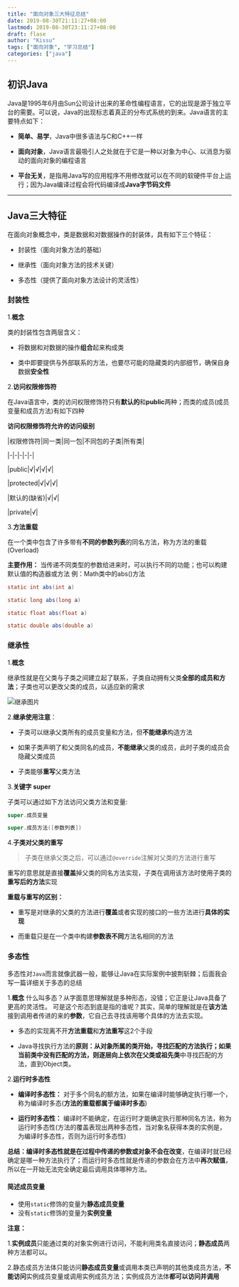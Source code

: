 ```yaml
---
title: "面向对象三大特征总结"
date: 2019-08-30T21:11:27+08:00
lastmod: 2019-08-30T23:11:27+08:00
draft: flase
author: "Kissu"
tags: ["面向对象", "学习总结"]
categories: ["java"]
---
```


## 初识Java

Java是1995年6月由Sun公司设计出来的革命性编程语言，它的出现是源于独立平台的需要。可以说，Java的出现标志着真正的分布式系统的到来。Java语言的主要特点如下：

* **简单、易学**，Java中很多语法与C和C++一样

* **面向对象**，Java语言最吸引人之处就在于它是一种以对象为中心、以消息为驱动的面向对象的编程语言

* **平台无关**，是指用Java写的应用程序不用修改就可以在不同的软硬件平台上运行；因为Java编译过程会将代码编译成**Java字节码文件**
------

## Java三大特征
在面向对象概念中，类是数据和对数据操作的封装体，具有如下三个特征：

   * 封装性（面向对象方法的基础）

   * 继承性（面向对象方法的技术关键）

   * 多态性（提供了面向对象方法设计的灵活性）



### 封装性
1.**概念**

类的封装性包含两层含义：

* 将数据和对数据的操作**组合**起来构成类

* 类中即要提供与外部联系的方法，也要尽可能的隐藏类的内部细节，确保自身数据**安全性**

2.**访问权限修饰符**

在Java语言中，类的访问权限修饰符只有**默认的**和**public**两种；而类的成员(成员变量和成员方法)有如下四种

**访问权限修饰符允许的访问级别**

|权限修饰符|同一类|同一包|不同包的子类|所有类|

|-|-|-|-|-|

|public|√|√|√|√|

|protected|√|√|√|

|默认的(缺省)|√|√|

|private|√|

3.**方法重载**

在一个类中包含了许多带有**不同的参数列表**的同名方法，称为方法的重载(Overload)

**主要作用：** 当传递不同类型的参数给进来时，可以执行不同的功能；也可以构建默认值的构造器或方法
例：Math类中的abs()方法
```java
static int abs(int a)

static long abs(long a)

static float abs(float a)

static double abs(double a)
```



### 继承性
1.**概念**

继承性就是在父类与子类之间建立起了联系，子类自动拥有父类**全部的成员和方法**；子类也可以更改父类的成员，以适应新的需求

![继承图片](java继承图片.png)

2.**继承使用注意**：

* 子类可以继承父类所有的成员变量和方法，但**不能继承**构造方法

* 如果子类声明了和父类同名的成员，**不能继承**父类的成员，此时子类的成员会隐藏父类成员 

* 子类能够**重写**父类方法

3.**关键字 super**

子类可以通过如下方法访问父类方法和变量:

````java
super.成员变量

super.成员方法([参数列表])
````

4.**子类对父类的重写**
 
 >子类在继承父类之后，可以通过`@override`注解对父类的方法进行重写

重写的意思就是直接**覆盖**掉父类的同名方法实现，子类在调用该方法时使用子类的**重写后的方法**实现


**重载与重写的区别：**

* 重写是对继承的父类的方法进行**覆盖**或者实现的接口的一些方法进行**具体的实现**

* 而重载只是在一个类中构建**参数表不同**方法名相同的方法

### 多态性
多态性对`Java`而言就像武器一般，能够让Java在实际案例中披荆斩棘；后面我会写一篇详细关于多态的总结

1.**概念**
什么叫多态？从字面意思理解就是多种形态，没错；它正是让Java具备了更高的灵活性。
可是这个形态到底是指的谁呢？其实，简单的理解就是在**该方法**接到调用者传进的来的**参数**，它自己去寻找该用哪个具体的方法去实现。

* 多态的实现离不开**方法重载**和**方法重写**这2个手段

* Java寻找执行方法的**原则：**从对象所属的类开始，寻找匹配的方法执行；如果当前类中没有匹配的方法，则逐层向上依次在**父类或祖先类**中寻找匹配的方法，直到Object类。

2.**运行时多态性**

* **编译时多态性：** 对于多个同名的额方法，如果在编译时能够确定执行哪一个，称为编译时多态(**方法的重载都属于编译时多态**)

* **运行时多态性：**  编译时不能确定，在运行时才能确定执行那种同名方法，称为运行时多态性(方法的覆盖表现出两种多态性，当对象名获得本类的实例是，为编译时多态性，否则为运行时多态性)

**总结：**编译时多态性就是在过程中传递的参数或对象**不会在改变**，在编译时就已经确定是哪一种方法执行了；而运行时多态性就是传递的参数会在方法中**再次赋值**，所以在一开始无法完全确定最后调用具体哪种方法。

#### **简述成员变量**

* 使用`static`修饰的变量为**静态成员变量** 
* 没有`static`修饰的变量为**实例变量**

**注意：**

1.**实例成员**只能通过类的对象实例进行访问，不能利用类名直接访问；**静态成员**两种方法都可以。

2.静态成员方法体只能访问**静态成员变量**或调用本类已声明的其他类成员方法，**不能访问**实例成员变量或调用实例成员方法；实例成员方法体**都可以访问并调用**